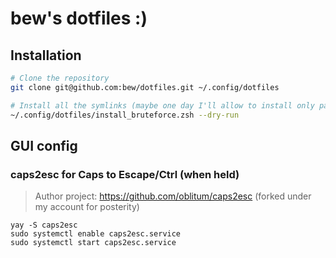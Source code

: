# bew's dotfiles :)

## Installation

```sh
# Clone the repository
git clone git@github.com:bew/dotfiles.git ~/.config/dotfiles

# Install all the symlinks (maybe one day I'll allow to install only part of them)
~/.config/dotfiles/install_bruteforce.zsh --dry-run
```


## GUI config

### caps2esc for Caps to Escape/Ctrl (when held)

> Author project: https://github.com/oblitum/caps2esc
> (forked under my account for posterity)

```
yay -S caps2esc
sudo systemctl enable caps2esc.service
sudo systemctl start caps2esc.service
```
